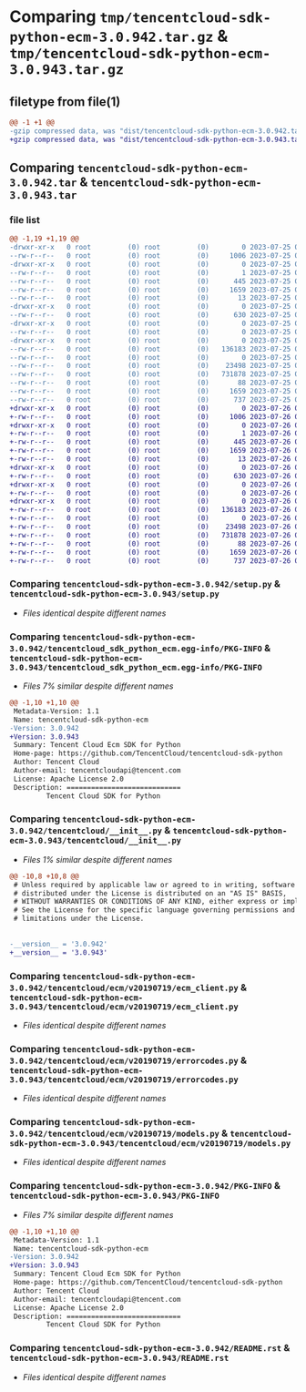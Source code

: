 # Comparing `tmp/tencentcloud-sdk-python-ecm-3.0.942.tar.gz` & `tmp/tencentcloud-sdk-python-ecm-3.0.943.tar.gz`

## filetype from file(1)

```diff
@@ -1 +1 @@
-gzip compressed data, was "dist/tencentcloud-sdk-python-ecm-3.0.942.tar", last modified: Tue Jul 25 04:17:35 2023, max compression
+gzip compressed data, was "dist/tencentcloud-sdk-python-ecm-3.0.943.tar", last modified: Wed Jul 26 00:36:57 2023, max compression
```

## Comparing `tencentcloud-sdk-python-ecm-3.0.942.tar` & `tencentcloud-sdk-python-ecm-3.0.943.tar`

### file list

```diff
@@ -1,19 +1,19 @@
-drwxr-xr-x   0 root         (0) root         (0)        0 2023-07-25 04:17:35.000000 tencentcloud-sdk-python-ecm-3.0.942/
--rw-r--r--   0 root         (0) root         (0)     1006 2023-07-25 04:17:35.000000 tencentcloud-sdk-python-ecm-3.0.942/setup.py
-drwxr-xr-x   0 root         (0) root         (0)        0 2023-07-25 04:17:35.000000 tencentcloud-sdk-python-ecm-3.0.942/tencentcloud_sdk_python_ecm.egg-info/
--rw-r--r--   0 root         (0) root         (0)        1 2023-07-25 04:17:35.000000 tencentcloud-sdk-python-ecm-3.0.942/tencentcloud_sdk_python_ecm.egg-info/dependency_links.txt
--rw-r--r--   0 root         (0) root         (0)      445 2023-07-25 04:17:35.000000 tencentcloud-sdk-python-ecm-3.0.942/tencentcloud_sdk_python_ecm.egg-info/SOURCES.txt
--rw-r--r--   0 root         (0) root         (0)     1659 2023-07-25 04:17:35.000000 tencentcloud-sdk-python-ecm-3.0.942/tencentcloud_sdk_python_ecm.egg-info/PKG-INFO
--rw-r--r--   0 root         (0) root         (0)       13 2023-07-25 04:17:35.000000 tencentcloud-sdk-python-ecm-3.0.942/tencentcloud_sdk_python_ecm.egg-info/top_level.txt
-drwxr-xr-x   0 root         (0) root         (0)        0 2023-07-25 04:17:35.000000 tencentcloud-sdk-python-ecm-3.0.942/tencentcloud/
--rw-r--r--   0 root         (0) root         (0)      630 2023-07-25 04:17:35.000000 tencentcloud-sdk-python-ecm-3.0.942/tencentcloud/__init__.py
-drwxr-xr-x   0 root         (0) root         (0)        0 2023-07-25 04:17:35.000000 tencentcloud-sdk-python-ecm-3.0.942/tencentcloud/ecm/
--rw-r--r--   0 root         (0) root         (0)        0 2023-07-25 04:17:35.000000 tencentcloud-sdk-python-ecm-3.0.942/tencentcloud/ecm/__init__.py
-drwxr-xr-x   0 root         (0) root         (0)        0 2023-07-25 04:17:35.000000 tencentcloud-sdk-python-ecm-3.0.942/tencentcloud/ecm/v20190719/
--rw-r--r--   0 root         (0) root         (0)   136183 2023-07-25 04:17:35.000000 tencentcloud-sdk-python-ecm-3.0.942/tencentcloud/ecm/v20190719/ecm_client.py
--rw-r--r--   0 root         (0) root         (0)        0 2023-07-25 04:17:35.000000 tencentcloud-sdk-python-ecm-3.0.942/tencentcloud/ecm/v20190719/__init__.py
--rw-r--r--   0 root         (0) root         (0)    23498 2023-07-25 04:17:35.000000 tencentcloud-sdk-python-ecm-3.0.942/tencentcloud/ecm/v20190719/errorcodes.py
--rw-r--r--   0 root         (0) root         (0)   731878 2023-07-25 04:17:35.000000 tencentcloud-sdk-python-ecm-3.0.942/tencentcloud/ecm/v20190719/models.py
--rw-r--r--   0 root         (0) root         (0)       88 2023-07-25 04:17:35.000000 tencentcloud-sdk-python-ecm-3.0.942/setup.cfg
--rw-r--r--   0 root         (0) root         (0)     1659 2023-07-25 04:17:35.000000 tencentcloud-sdk-python-ecm-3.0.942/PKG-INFO
--rw-r--r--   0 root         (0) root         (0)      737 2023-07-25 04:17:35.000000 tencentcloud-sdk-python-ecm-3.0.942/README.rst
+drwxr-xr-x   0 root         (0) root         (0)        0 2023-07-26 00:36:57.000000 tencentcloud-sdk-python-ecm-3.0.943/
+-rw-r--r--   0 root         (0) root         (0)     1006 2023-07-26 00:36:57.000000 tencentcloud-sdk-python-ecm-3.0.943/setup.py
+drwxr-xr-x   0 root         (0) root         (0)        0 2023-07-26 00:36:57.000000 tencentcloud-sdk-python-ecm-3.0.943/tencentcloud_sdk_python_ecm.egg-info/
+-rw-r--r--   0 root         (0) root         (0)        1 2023-07-26 00:36:57.000000 tencentcloud-sdk-python-ecm-3.0.943/tencentcloud_sdk_python_ecm.egg-info/dependency_links.txt
+-rw-r--r--   0 root         (0) root         (0)      445 2023-07-26 00:36:57.000000 tencentcloud-sdk-python-ecm-3.0.943/tencentcloud_sdk_python_ecm.egg-info/SOURCES.txt
+-rw-r--r--   0 root         (0) root         (0)     1659 2023-07-26 00:36:57.000000 tencentcloud-sdk-python-ecm-3.0.943/tencentcloud_sdk_python_ecm.egg-info/PKG-INFO
+-rw-r--r--   0 root         (0) root         (0)       13 2023-07-26 00:36:57.000000 tencentcloud-sdk-python-ecm-3.0.943/tencentcloud_sdk_python_ecm.egg-info/top_level.txt
+drwxr-xr-x   0 root         (0) root         (0)        0 2023-07-26 00:36:57.000000 tencentcloud-sdk-python-ecm-3.0.943/tencentcloud/
+-rw-r--r--   0 root         (0) root         (0)      630 2023-07-26 00:36:57.000000 tencentcloud-sdk-python-ecm-3.0.943/tencentcloud/__init__.py
+drwxr-xr-x   0 root         (0) root         (0)        0 2023-07-26 00:36:57.000000 tencentcloud-sdk-python-ecm-3.0.943/tencentcloud/ecm/
+-rw-r--r--   0 root         (0) root         (0)        0 2023-07-26 00:36:57.000000 tencentcloud-sdk-python-ecm-3.0.943/tencentcloud/ecm/__init__.py
+drwxr-xr-x   0 root         (0) root         (0)        0 2023-07-26 00:36:57.000000 tencentcloud-sdk-python-ecm-3.0.943/tencentcloud/ecm/v20190719/
+-rw-r--r--   0 root         (0) root         (0)   136183 2023-07-26 00:36:57.000000 tencentcloud-sdk-python-ecm-3.0.943/tencentcloud/ecm/v20190719/ecm_client.py
+-rw-r--r--   0 root         (0) root         (0)        0 2023-07-26 00:36:57.000000 tencentcloud-sdk-python-ecm-3.0.943/tencentcloud/ecm/v20190719/__init__.py
+-rw-r--r--   0 root         (0) root         (0)    23498 2023-07-26 00:36:57.000000 tencentcloud-sdk-python-ecm-3.0.943/tencentcloud/ecm/v20190719/errorcodes.py
+-rw-r--r--   0 root         (0) root         (0)   731878 2023-07-26 00:36:57.000000 tencentcloud-sdk-python-ecm-3.0.943/tencentcloud/ecm/v20190719/models.py
+-rw-r--r--   0 root         (0) root         (0)       88 2023-07-26 00:36:57.000000 tencentcloud-sdk-python-ecm-3.0.943/setup.cfg
+-rw-r--r--   0 root         (0) root         (0)     1659 2023-07-26 00:36:57.000000 tencentcloud-sdk-python-ecm-3.0.943/PKG-INFO
+-rw-r--r--   0 root         (0) root         (0)      737 2023-07-26 00:36:57.000000 tencentcloud-sdk-python-ecm-3.0.943/README.rst
```

### Comparing `tencentcloud-sdk-python-ecm-3.0.942/setup.py` & `tencentcloud-sdk-python-ecm-3.0.943/setup.py`

 * *Files identical despite different names*

### Comparing `tencentcloud-sdk-python-ecm-3.0.942/tencentcloud_sdk_python_ecm.egg-info/PKG-INFO` & `tencentcloud-sdk-python-ecm-3.0.943/tencentcloud_sdk_python_ecm.egg-info/PKG-INFO`

 * *Files 7% similar despite different names*

```diff
@@ -1,10 +1,10 @@
 Metadata-Version: 1.1
 Name: tencentcloud-sdk-python-ecm
-Version: 3.0.942
+Version: 3.0.943
 Summary: Tencent Cloud Ecm SDK for Python
 Home-page: https://github.com/TencentCloud/tencentcloud-sdk-python
 Author: Tencent Cloud
 Author-email: tencentcloudapi@tencent.com
 License: Apache License 2.0
 Description: ============================
         Tencent Cloud SDK for Python
```

### Comparing `tencentcloud-sdk-python-ecm-3.0.942/tencentcloud/__init__.py` & `tencentcloud-sdk-python-ecm-3.0.943/tencentcloud/__init__.py`

 * *Files 1% similar despite different names*

```diff
@@ -10,8 +10,8 @@
 # Unless required by applicable law or agreed to in writing, software
 # distributed under the License is distributed on an "AS IS" BASIS,
 # WITHOUT WARRANTIES OR CONDITIONS OF ANY KIND, either express or implied.
 # See the License for the specific language governing permissions and
 # limitations under the License.
 
 
-__version__ = '3.0.942'
+__version__ = '3.0.943'
```

### Comparing `tencentcloud-sdk-python-ecm-3.0.942/tencentcloud/ecm/v20190719/ecm_client.py` & `tencentcloud-sdk-python-ecm-3.0.943/tencentcloud/ecm/v20190719/ecm_client.py`

 * *Files identical despite different names*

### Comparing `tencentcloud-sdk-python-ecm-3.0.942/tencentcloud/ecm/v20190719/errorcodes.py` & `tencentcloud-sdk-python-ecm-3.0.943/tencentcloud/ecm/v20190719/errorcodes.py`

 * *Files identical despite different names*

### Comparing `tencentcloud-sdk-python-ecm-3.0.942/tencentcloud/ecm/v20190719/models.py` & `tencentcloud-sdk-python-ecm-3.0.943/tencentcloud/ecm/v20190719/models.py`

 * *Files identical despite different names*

### Comparing `tencentcloud-sdk-python-ecm-3.0.942/PKG-INFO` & `tencentcloud-sdk-python-ecm-3.0.943/PKG-INFO`

 * *Files 7% similar despite different names*

```diff
@@ -1,10 +1,10 @@
 Metadata-Version: 1.1
 Name: tencentcloud-sdk-python-ecm
-Version: 3.0.942
+Version: 3.0.943
 Summary: Tencent Cloud Ecm SDK for Python
 Home-page: https://github.com/TencentCloud/tencentcloud-sdk-python
 Author: Tencent Cloud
 Author-email: tencentcloudapi@tencent.com
 License: Apache License 2.0
 Description: ============================
         Tencent Cloud SDK for Python
```

### Comparing `tencentcloud-sdk-python-ecm-3.0.942/README.rst` & `tencentcloud-sdk-python-ecm-3.0.943/README.rst`

 * *Files identical despite different names*

